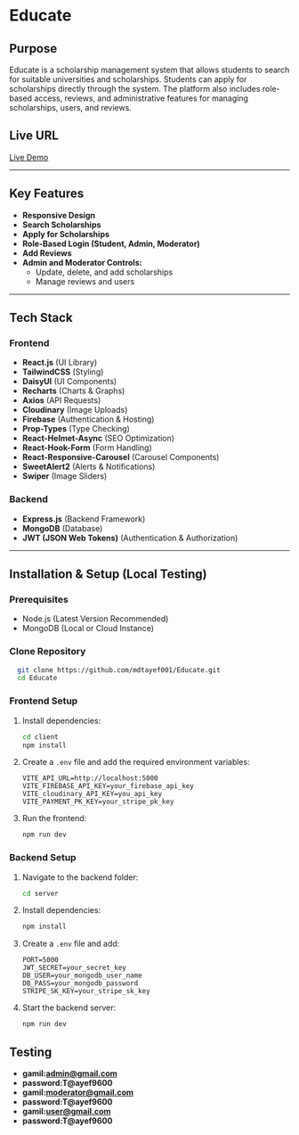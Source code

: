 # Educate

## Purpose

Educate is a scholarship management system that allows students to search for suitable universities and scholarships. Students can apply for scholarships directly through the system. The platform also includes role-based access, reviews, and administrative features for managing scholarships, users, and reviews.

## Live URL

[Live Demo](https://educate-23aca.web.app/)

---

## Key Features

- **Responsive Design**
- **Search Scholarships**
- **Apply for Scholarships**
- **Role-Based Login (Student, Admin, Moderator)**
- **Add Reviews**
- **Admin and Moderator Controls:**
  - Update, delete, and add scholarships
  - Manage reviews and users

---

## Tech Stack

### Frontend

- **React.js** (UI Library)
- **TailwindCSS** (Styling)
- **DaisyUI** (UI Components)
- **Recharts** (Charts & Graphs)
- **Axios** (API Requests)
- **Cloudinary** (Image Uploads)
- **Firebase** (Authentication & Hosting)
- **Prop-Types** (Type Checking)
- **React-Helmet-Async** (SEO Optimization)
- **React-Hook-Form** (Form Handling)
- **React-Responsive-Carousel** (Carousel Components)
- **SweetAlert2** (Alerts & Notifications)
- **Swiper** (Image Sliders)

### Backend

- **Express.js** (Backend Framework)
- **MongoDB** (Database)
- **JWT (JSON Web Tokens)** (Authentication & Authorization)

---

## Installation & Setup (Local Testing)

### Prerequisites

- Node.js (Latest Version Recommended)
- MongoDB (Local or Cloud Instance)

### Clone Repository

```sh
  git clone https://github.com/mdtayef001/Educate.git
  cd Educate
```

### Frontend Setup

1. Install dependencies:
   ```sh
   cd client
   npm install
   ```
2. Create a `.env` file and add the required environment variables:
   ```env
   VITE_API_URL=http://localhost:5000
   VITE_FIREBASE_API_KEY=your_firebase_api_key
   VITE_cloudinary_API_KEY=you_api_key
   VITE_PAYMENT_PK_KEY=your_stripe_pk_key
   ```
3. Run the frontend:
   ```sh
   npm run dev
   ```

### Backend Setup

1. Navigate to the backend folder:
   ```sh
   cd server
   ```
2. Install dependencies:
   ```sh
   npm install
   ```
3. Create a `.env` file and add:
   ```env
   PORT=5000
   JWT_SECRET=your_secret_key
   DB_USER=your_mongodb_user_name
   DB_PASS=your_mongodb_password
   STRIPE_SK_KEY=your_stripe_sk_key
   ```
4. Start the backend server:
   ```sh
   npm run dev
   ```
   
## Testing

- **gamil:admin@gmail.com**
- **password:T@ayef9600**
- **gamil:moderator@gmail.com**
- **password:T@ayef9600**
- **gamil:user@gmail.com**
- **password:T@ayef9600**
